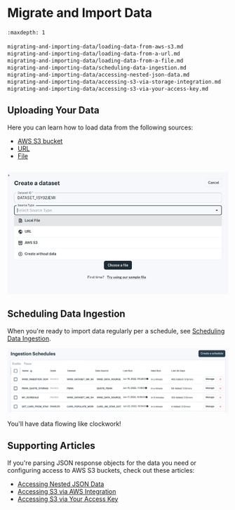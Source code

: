 # Migrate and Import Data

```{toctree}
:maxdepth: 1

migrating-and-importing-data/loading-data-from-aws-s3.md
migrating-and-importing-data/loading-data-from-a-url.md
migrating-and-importing-data/loading-data-from-a-file.md
migrating-and-importing-data/scheduling-data-ingestion.md
migrating-and-importing-data/accessing-nested-json-data.md
migrating-and-importing-data/accessing-s3-via-storage-integration.md
migrating-and-importing-data/accessing-s3-via-your-access-key.md
```

## Uploading Your Data

Here you can learn how to load data from the following sources:

- [AWS S3 bucket](./migrating-and-importing-data/loading-data-from-aws-s3.md)
- [URL](./migrating-and-importing-data/loading-data-from-a-url.md)
- [File](./migrating-and-importing-data/loading-data-from-a-file.md)

``` {important} **In fact, you can create a dataset instantaneously by dropping a CSV or JSON file onto the console.** On the spot, Apperate infers the schema and indexes automatically and creates the dataset.
```

![](./migrating-and-importing-data/dataset-source-types.png)

## Scheduling Data Ingestion

When you're ready to import data regularly per a schedule, see [Scheduling Data Ingestion](./migrating-and-importing-data/scheduling-data-ingestion.md). 

![](./migrating-and-importing-data/ingestion-schedules.png)

You'll have data flowing like clockwork!

## Supporting Articles

If you're parsing JSON response objects for the data you need or configuring access to AWS S3 buckets, check out these articles:

- [Accessing Nested JSON Data](./migrating-and-importing-data/accessing-nested-json-data.md)
- [Accessing S3 via AWS Integration](./migrating-and-importing-data/accessing-s3-via-storage-integration.md)
- [Accessing S3 via Your Access Key](./migrating-and-importing-data/accessing-s3-via-your-access-key.md)